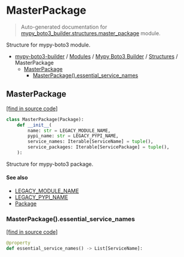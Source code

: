 # MasterPackage

> Auto-generated documentation for [mypy_boto3_builder.structures.master_package](https://github.com/vemel/mypy_boto3_builder/blob/master/mypy_boto3_builder/structures/master_package.py) module.

Structure for mypy-boto3 module.

- [mypy-boto3-builder](../../README.md#mypy_boto3_builder) / [Modules](../../MODULES.md#mypy-boto3-builder-modules) / [Mypy Boto3 Builder](../index.md#mypy-boto3-builder) / [Structures](index.md#structures) / MasterPackage
    - [MasterPackage](#masterpackage)
        - [MasterPackage().essential_service_names](#masterpackageessential_service_names)

## MasterPackage

[[find in source code]](https://github.com/vemel/mypy_boto3_builder/blob/master/mypy_boto3_builder/structures/master_package.py#L12)

```python
class MasterPackage(Package):
    def __init__(
        name: str = LEGACY_MODULE_NAME,
        pypi_name: str = LEGACY_PYPI_NAME,
        service_names: Iterable[ServiceName] = tuple(),
        service_packages: Iterable[ServicePackage] = tuple(),
    ):
```

Structure for mypy-boto3 package.

#### See also

- [LEGACY_MODULE_NAME](../constants.md#legacy_module_name)
- [LEGACY_PYPI_NAME](../constants.md#legacy_pypi_name)
- [Package](package.md#package)

### MasterPackage().essential_service_names

[[find in source code]](https://github.com/vemel/mypy_boto3_builder/blob/master/mypy_boto3_builder/structures/master_package.py#L28)

```python
@property
def essential_service_names() -> List[ServiceName]:
```
